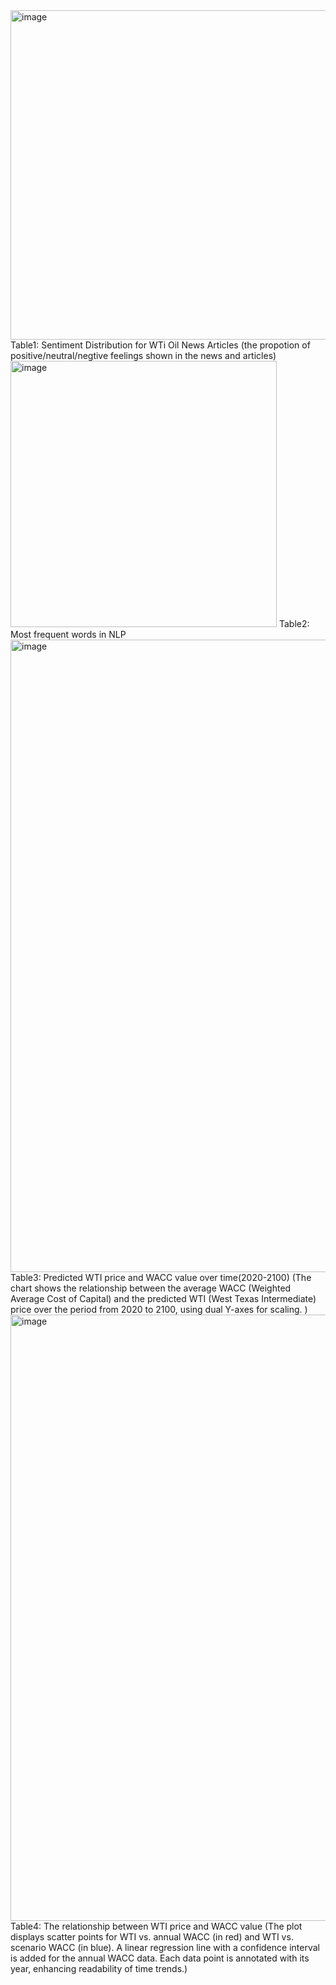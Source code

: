 <img width="527" alt="image" src="https://github.com/user-attachments/assets/f026ffa1-24dd-4fcb-b556-f9d307ec7428">
Table1: Sentiment Distribution for WTi Oil News Articles (the propotion of positive/neutral/negtive feelings shown in the news and articles)

<img width="426" alt="image" src="https://github.com/user-attachments/assets/092be6ce-4f80-49d3-8c32-a47a48f1f237">
Table2: Most frequent words in NLP
<img width="1012" alt="image" src="https://github.com/user-attachments/assets/b5d95644-05ee-498c-9f76-6879c39b2b76">
Table3: Predicted WTI price and WACC value over time(2020-2100) (The chart shows the relationship between the average WACC (Weighted Average Cost of Capital) and the predicted WTI (West Texas Intermediate) price over the period from 2020 to 2100, using dual Y-axes for scaling. )
<img width="970" alt="image" src="https://github.com/user-attachments/assets/cce59fc3-d985-41e8-aaf9-d73c89a7bec2">
Table4: The relationship between WTI price and WACC value (The plot displays scatter points for WTI vs. annual WACC (in red) and WTI vs. scenario WACC (in blue). A linear regression line with a confidence interval is added for the annual WACC data. Each data point is annotated with its year, enhancing readability of time trends.)




